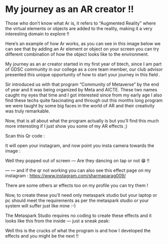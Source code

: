 # My journey as an AR creator !!
Those who don’t know what Ar is, it refers to “Augmented Reality” where the virtual elements or objects are added to the reality, making it a very interesting domain to explore !!

Here’s an example of how Ar works, as you can see in this image below we can see that by adding an Ar element or object on your screen you can try different combination of how the object looks like to the environment.


My journey as an ar creator started in my first year of btech, since I am part of GDSC community in our college as a core team member, our club advisor presented this unique opportunity of how to start your journey in this field .

Sir introduced us with that program “Community of Metaverse” by the end of year and it was being organized by Meta and AICTE. These two names caught my eyes that time and I got interested since from my early age I also find these techs quite fascinating and through out this months long program we were taught by some big faces in the world of AR and their creativity was truly remarkable.

Now, that is all about what the program actually is but you’ll find this much more interesting if I just show you some of my AR effects ;)

Scan this Qr code :


It will open your instagram, and now point you insta camera towards the image :


Well they popped out of screen — Are they dancing on tap or not 😁 !!

— — and if the qr not working you can also see this effect page on my instagram : https://www.instagram.com/sharmaparag009/

There are some others ar effects too on my profile you can try them !

Now, to create these you’ll need only metaspark studio but your laptop or pc should meet the requirements as per the metaspark studio or your system will suffer just like mine :-)

The Metaspark Studio requires no coding to create these effects and it looks like this from the inside — just a sneak peak:


Well this is the crucks of what the program is and how I developed the effects and you might be the next !!
